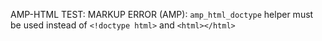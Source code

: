 AMP-HTML TEST: MARKUP ERROR (AMP): `amp_html_doctype` helper must be used instead of `<!doctype html>` and `<html></html>`

